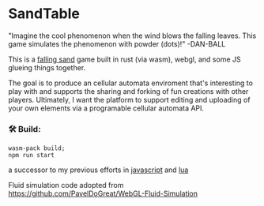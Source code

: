 <meta charset="utf-8"/>

# SandTable

"Imagine the cool phenomenon when the wind blows the falling leaves. This game simulates the phenomenon with powder (dots)!" -DAN-BALL

This is a [falling sand](https://en.wikipedia.org/wiki/Falling-sand_game) game built in rust (via wasm), webgl, and some JS glueing things together.

The goal is to produce an cellular automata enviroment that's interesting to play with and supports the sharing and forking of fun creations with other players.
Ultimately, I want the platform to support editing and uploading of your own elements via a programable cellular automata API.

### 🛠️ Build:

```
wasm-pack build;
npm run start
```

a successor to my previous efforts in [javascript](https://github.com/MaxBittker/dust) and [lua](https://github.com/MaxBittker/sand-toy)

Fluid simulation code adopted from
https://github.com/PavelDoGreat/WebGL-Fluid-Simulation
